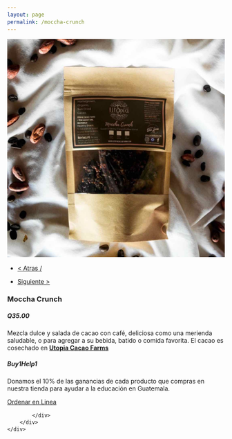 ```yaml
---
layout: page
permalink: /moccha-crunch
---
```

<div class="region">
	<div class="container">
		<div class="row">
			<div class="col-md-8 col-xs-12">
				<img class="img-responsive" src="/images/moccha-crunch.jpg">
			</div>
			<div class="col-md-4 col-xs-12">
				<ul>
				<li><a href="/cacao-crunch"><p> < Atras /</p></a> </li>
				<li> <a href="/moringa-powder"><p> Siguiente > </p></a> </li>
				</ul>
				<h3>Moccha Crunch</h3>
				<h5><strong>Q35.00</strong></h5>
				<p>Mezcla dulce y salada de cacao con café, deliciosa como una merienda saludable, o para agregar a su bebida, batido o comida favorita.
 				El cacao es cosechado en <a href="https://www.utopiaecohotel.com/collections/utopia-cacao-farms" target="_blank"><strong>Utopia Cacao Farms</strong></a> </p>
				<h5>Buy1Help1</h5>
				<p>Donamos el 10% de las ganancias de cada producto que compras en nuestra tienda para ayudar a la educaci&oacute;n en Guatemala.</p>
				<a href="/orden-utopia-cacao" id="button">Ordenar en Linea</a>

			</div>
		</div>
	</div>
</div>